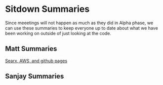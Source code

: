 # Sitdown Summaries
Since meeetings will not happen as much as they did in Alpha phase, we can use these summaries to keep everyone up to date about what we have been working on outside of just looking at the code.

## Matt Summaries

[Searx, AWS, and github pages](https://wavestyledapp.github.io/wave-docs/Summaries/matt-Jul30-22)

## Sanjay Summaries